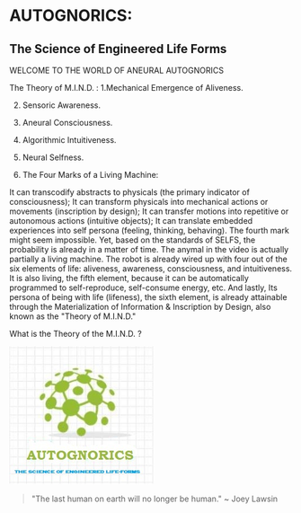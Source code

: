 # AUTOGNORICS: 
## The Science of Engineered Life Forms

WELCOME TO THE WORLD OF ANEURAL AUTOGNORICS

The Theory of M.I.N.D. :
1.Mechanical Emergence of Aliveness.


2. Sensoric Awareness.


3. Aneural Consciousness.


4. Algorithmic Intuitiveness.


5. Neural Selfness.


6. The Four Marks of a Living Machine:

It can transcodify abstracts to physicals (the primary indicator of consciousness);
It can transform physicals into mechanical actions or movements (inscription by design);
It can transfer motions into repetitive or autonomous actions (intuitive objects);
It can translate embedded experiences into self persona (feeling, thinking, behaving).
The fourth mark might seem impossible. Yet, based on the standards of SELFS, the probability is already in a matter of time. The anymal in the video is actually partially a living machine. The robot is already wired up with four out of the six elements of life: aliveness, awareness, consciousness, and intuitiveness. It is also living, the fifth element, because it can be automatically programmed to self-reproduce, self-consume energy, etc. And lastly, Its persona of being with life (lifeness), the sixth element, is already attainable through the Materialization of Information & Inscription by Design, also known as the "Theory of M.I.N.D."

What is the Theory of the M.I.N.D. ?



![autognorics](gnorics.jpg)


> "The last human on earth will no longer be human." ~ Joey Lawsin
